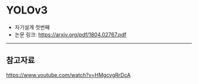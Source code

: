 # YOLOv3
- 자기설계 첫번째
- 논문 링크: https://arxiv.org/pdf/1804.02767.pdf
---
## 참고자료
https://www.youtube.com/watch?v=HMgcvgRrDcA
